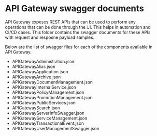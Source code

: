 # API Gateway swagger documents
API Gateway exposes REST APIs that can be used to perform any operations that can be done through the UI.  This helps in automation and CI/CD cases. This folder contains the swagger documents for these APIs with request and resposne payload samples.

Below are the list of swagger files for each of the components available in API Gateway. 
  - APIGatewayAdministration.json
  - APIGatewayAlias.json
  - APIGatewayApplication.json
  - APIGatewayArchive.json
  - APIGatewayDocumentManagement.json
  - APIGatewayInternalService.json
  - APIGatewayPolicyManagement.json
  - APIGatewayPromotionManagement.json
  - APIGatewayPublicServices.json
  - APIGatewaySearch.json
  - APIGatewayServerInfoSwagger.json
  - APIGatewayServiceManagement.json
  - APIGatewayTransactionalEvent.json
  - APIGatewayUserManagementSwagger.json
